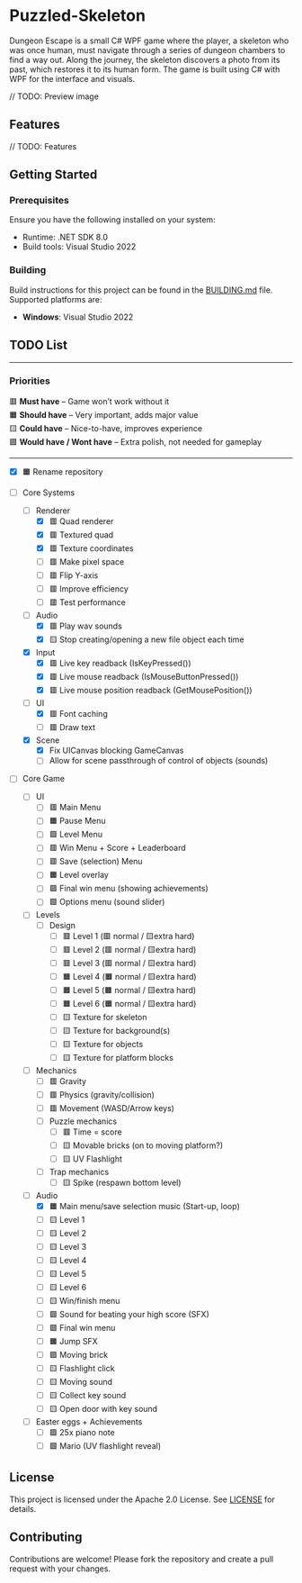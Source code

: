 # Puzzled-Skeleton

Dungeon Escape is a small C# WPF game where the player, a skeleton who was once human, must navigate through a series of dungeon chambers to find a way out. Along the journey, the skeleton discovers a photo from its past, which restores it to its human form. The game is built using C# with WPF for the interface and visuals.

// TODO: Preview image

## Features

// TODO: Features

## Getting Started

### Prerequisites

Ensure you have the following installed on your system:
- Runtime: .NET SDK 8.0
- Build tools: Visual Studio 2022

### Building

Build instructions for this project can be found in the [BUILDING.md](BUILDING.md) file. Supported platforms are:
- **Windows**: Visual Studio 2022

## TODO List

---
### Priorities
🟥 **Must have** – Game won’t work without it<br>
🟧 **Should have** – Very important, adds major value<br>
🟨 **Could have** – Nice-to-have, improves experience<br>
🟩 **Would have / Wont have** – Extra polish, not needed for gameplay<br>

---

- [x] 🟧 Rename repository

- [ ] Core Systems
  - [ ] Renderer
    - [x] 🟥 Quad renderer
    - [x] 🟥 Textured quad
    - [x] 🟥 Texture coordinates
    - [ ] 🟥 Make pixel space
    - [ ] 🟥 Flip Y-axis
    - [ ] 🟥 Improve efficiency
    - [ ] 🟥 Test performance
  - [ ] Audio
    - [x] 🟥 Play wav sounds
    - [x] 🟨 Stop creating/opening a new file object each time
  - [x] Input
    - [x] 🟥 Live key readback (IsKeyPressed())
    - [x] 🟥 Live mouse readback (IsMouseButtonPressed())
    - [x] 🟥 Live mouse position readback (GetMousePosition())
  - [ ] UI
    - [x] 🟥 Font caching
    - [ ] 🟥 Draw text
  - [x] Scene
    - [x] Fix UICanvas blocking GameCanvas
    - [ ] Allow for scene passthrough of control of objects (sounds)

- [ ] Core Game
  - [ ] UI
    - [ ] 🟥 Main Menu
    - [ ] 🟧 Pause Menu
    - [ ] 🟩 Level Menu
    - [ ] 🟥 Win Menu + Score + Leaderboard
    - [ ] 🟥 Save (selection) Menu
    - [ ] 🟧 Level overlay
    - [ ] 🟩 Final win menu (showing achievements)
    - [ ] 🟩 Options menu (sound slider)
  - [ ] Levels
    - [ ] Design
      - [ ] 🟥 Level 1 (🟥 normal / 🟨extra hard)
      - [ ] 🟥 Level 2 (🟥 normal / 🟨extra hard)
      - [ ] 🟥 Level 3 (🟥 normal / 🟨extra hard)
      - [ ] 🟧 Level 4 (🟧 normal / 🟨extra hard)
      - [ ] 🟧 Level 5 (🟧 normal / 🟨extra hard)
      - [ ] 🟧 Level 6 (🟧 normal / 🟨extra hard)
      - [ ] 🟨 Texture for skeleton
      - [ ] 🟨 Texture for background(s)
      - [ ] 🟨 Texture for objects
      - [ ] 🟨 Texture for platform blocks
  - [ ] Mechanics
    - [ ] 🟥 Gravity
    - [ ] 🟥 Physics (gravity/collision)
    - [ ] 🟥 Movement (WASD/Arrow keys)
    - [ ] Puzzle mechanics
      - [ ] 🟥 Time = score
      - [ ] 🟨 Movable bricks (on to moving platform?)
      - [ ] 🟨 UV Flashlight
    - [ ] Trap mechanics
      - [ ] 🟨 Spike (respawn bottom level)
  - [ ] Audio
    - [x] 🟧 Main menu/save selection music (Start-up, loop)
    - [ ] 🟨 Level 1
    - [ ] 🟨 Level 2
    - [ ] 🟨 Level 3
    - [ ] 🟨 Level 4
    - [ ] 🟨 Level 5
    - [ ] 🟨 Level 6
    - [ ] 🟨 Win/finish menu
    - [ ] 🟩 Sound for beating your high score (SFX)
    - [ ] 🟩 Final win menu
    - [ ] 🟧 Jump SFX
    - [ ] 🟩 Moving brick
    - [ ] 🟨 Flashlight click
    - [ ] 🟨 Moving sound
    - [ ] 🟨 Collect key sound
    - [ ] 🟨 Open door with key sound
  - [ ] Easter eggs + Achievements
    - [ ] 🟩 25x piano note
    - [ ] 🟩 Mario (UV flashlight reveal)

## License

This project is licensed under the Apache 2.0 License. See [LICENSE](LICENSE.txt) for details.

## Contributing

Contributions are welcome! Please fork the repository and create a pull request with your changes.
